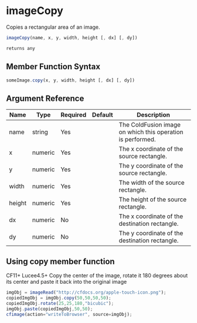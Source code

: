 # imageCopy

Copies a rectangular area of an image.

```javascript
imageCopy(name, x, y, width, height [, dx] [, dy])
```

```javascript
returns any
```

## Member Function Syntax

```javascript
someImage.copy(x, y, width, height [, dx] [, dy])
```

## Argument Reference

| Name | Type | Required | Default | Description |
| --- | --- | --- | --- | --- |
| name | string | Yes |  | The ColdFusion image on which this operation is performed. |
| x | numeric | Yes |  | The x coordinate of the source rectangle. |
| y | numeric | Yes |  | The y coordinate of the source rectangle. |
| width | numeric | Yes |  | The width of the source rectangle. |
| height | numeric | Yes |  | The height of the source rectangle. |
| dx | numeric | No |  | The x coordinate of the destination rectangle. |
| dy | numeric | No |  | The y coordinate of the destination rectangle. |

## Using copy member function

CF11+ Lucee4.5+ Copy the center of the image, rotate it 180 degrees about its center and paste it back into the original image

```javascript
imgObj = imageRead("http://cfdocs.org/apple-touch-icon.png");
copiedImgObj = imgObj.copy(50,50,50,50);
copiedImgObj.rotate(25,25,180,"bicubic");
imgObj.paste(copiedImgObj,50,50);
cfimage(action="writeToBrowser", source=imgObj);
```
